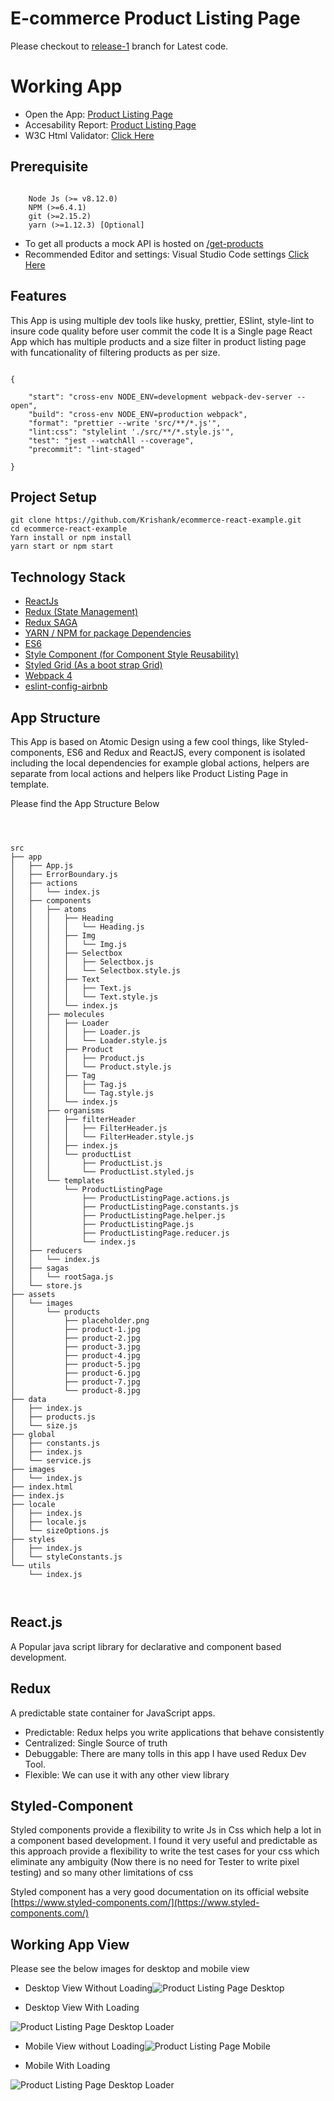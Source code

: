 
  

  

# E-commerce Product Listing Page

  

Please checkout to  [release-1](https://github.com/Krishank/ecommerce-react-example/tree/release-1) branch for Latest code.

  

# Working App

  

- Open the App: [Product Listing Page](https://krishank.github.io/ecommerce-react-example/build/index.html)
- Accesability Report: [Product Listing Page](https://github.com/Krishank/ecommerce-react-example/blob/master/docs/reports/achecker_2019-01-27_22-37-07.pdf)
- W3C Html Validator: [Click Here](https://validator.w3.org/nu/?doc=https%3A%2F%2Fkrishank.github.io%2Fecommerce-react-example%2Fbuild%2Findex.html)

## Prerequisite

```

    Node Js (>= v8.12.0)
    NPM (>=6.4.1)
    git (>=2.15.2)
    yarn (>=1.12.3) [Optional]

```

- To get all products a mock API is hosted on [ /get-products ](https://demo7175924.mockable.io/get-products])
- Recommended Editor and settings: Visual Studio Code settings [Click Here](https://github.com/Krishank/ecommerce-react-example/blob/master/docs/DevelopmentTools.md)

  

  

## Features

  

This App is using multiple dev tools like husky, prettier, ESlint, style-lint to insure code quality before user commit the code It is a Single page React App which has multiple products and a size filter in product listing page with funcationality of filtering products as per size.

  

```

{

    "start": "cross-env NODE_ENV=development webpack-dev-server --open",
    "build": "cross-env NODE_ENV=production webpack",
    "format": "prettier --write 'src/**/*.js'",
    "lint:css": "stylelint './src/**/*.style.js'",
    "test": "jest --watchAll --coverage",
    "precommit": "lint-staged"

}

```

  

## Project Setup

  

```
git clone https://github.com/Krishank/ecommerce-react-example.git
cd ecommerce-react-example
Yarn install or npm install
yarn start or npm start

```

  
## Technology Stack

  


-  [ReactJs](https://reactjs.org/)
-  [Redux (State Management)](https://redux.js.org/introduction/getting-started)
-  [Redux SAGA](https://redux-saga.js.org/docs/introduction/BeginnerTutorial.html)
-  [YARN / NPM for package Dependencies](https://npmjs.com)
-  [ES6](http://es6-features.org/)
-  [Style Component (for Component Style Reusability)](https://www.styled-components.com/)
-  [Styled Grid (As a boot strap Grid)](https://www.npmjs.com/package/styled-bootstrap-grid)
-  [Webpack 4](https://webpack.js.org/)
-  [eslint-config-airbnb](https://www.npmjs.com/package/eslint-config-airbnb)

  

  

## App Structure

  

  

This App is based on Atomic Design using a few cool things, like Styled-components, ES6 and Redux and ReactJS, every component is isolated including the local dependencies for example global actions, helpers are separate from local actions and helpers like Product Listing Page in template.

  

  

Please find the App Structure Below

  

  

```

  

src
├── app
│   ├── App.js
│   ├── ErrorBoundary.js
│   ├── actions
│   │   └── index.js
│   ├── components
│   │   ├── atoms
│   │   │   ├── Heading
│   │   │   │   └── Heading.js
│   │   │   ├── Img
│   │   │   │   └── Img.js
│   │   │   ├── Selectbox
│   │   │   │   ├── Selectbox.js
│   │   │   │   └── Selectbox.style.js
│   │   │   ├── Text
│   │   │   │   ├── Text.js
│   │   │   │   └── Text.style.js
│   │   │   └── index.js
│   │   ├── molecules
│   │   │   ├── Loader
│   │   │   │   ├── Loader.js
│   │   │   │   └── Loader.style.js
│   │   │   ├── Product
│   │   │   │   ├── Product.js
│   │   │   │   └── Product.style.js
│   │   │   ├── Tag
│   │   │   │   ├── Tag.js
│   │   │   │   └── Tag.style.js
│   │   │   └── index.js
│   │   ├── organisms
│   │   │   ├── filterHeader
│   │   │   │   ├── FilterHeader.js
│   │   │   │   └── FilterHeader.style.js
│   │   │   ├── index.js
│   │   │   └── productList
│   │   │       ├── ProductList.js
│   │   │       └── ProductList.styled.js
│   │   └── templates
│   │       └── ProductListingPage
│   │           ├── ProductListingPage.actions.js
│   │           ├── ProductListingPage.constants.js
│   │           ├── ProductListingPage.helper.js
│   │           ├── ProductListingPage.js
│   │           ├── ProductListingPage.reducer.js
│   │           └── index.js
│   ├── reducers
│   │   └── index.js
│   ├── sagas
│   │   └── rootSaga.js
│   └── store.js
├── assets
│   └── images
│       └── products
│           ├── placeholder.png
│           ├── product-1.jpg
│           ├── product-2.jpg
│           ├── product-3.jpg
│           ├── product-4.jpg
│           ├── product-5.jpg
│           ├── product-6.jpg
│           ├── product-7.jpg
│           └── product-8.jpg
├── data
│   ├── index.js
│   ├── products.js
│   └── size.js
├── global
│   ├── constants.js
│   ├── index.js
│   └── service.js
├── images
│   └── index.js
├── index.html
├── index.js
├── locale
│   ├── index.js
│   ├── locale.js
│   └── sizeOptions.js
├── styles
│   ├── index.js
│   └── styleConstants.js
└── utils
    └── index.js

  

```

  

  

## React.js

  

A Popular java script library for declarative and component based development.

  

  

## Redux

  
  

A predictable state container for JavaScript apps.

  
  

- Predictable: Redux helps you write applications that behave consistently
- Centralized: Single Source of truth
- Debuggable: There are many tolls in this app I have used Redux Dev Tool.
- Flexible: We can use it with any other view library

  

  

## Styled-Component

  

Styled components provide a flexibility to write Js in Css which help a lot in a component based development. I found it very useful and predictable as this approach provide a flexibility to write the test cases for your css which eliminate any ambiguity (Now there is no need for Tester to write pixel testing) and so many other limitations of css

  

  

  

Styled component has a very good documentation on its official website [https://www.styled-components.com/](https://www.styled-components.com/)

  

  

  

## Working App View

  

Please see the below images for desktop and mobile view

  

- Desktop View Without Loading![Product Listing Page Desktop](https://raw.githubusercontent.com/Krishank/ecommerce-react-example/docs/master/images/desktop.png)

  

  

- Desktop View With Loading

  

  

![Product Listing Page Desktop Loader](https://raw.githubusercontent.com/Krishank/ecommerce-react-example/master/docs/images/desktop-loading.png)

  

  

  

- Mobile View without Loading![Product Listing Page Mobile](https://raw.githubusercontent.com/Krishank/ecommerce-react-example/master/docs/images/mobile.jpeg)

  

  

- Mobile With Loading

  

![Product Listing Page Desktop Loader](https://raw.githubusercontent.com/Krishank/ecommerce-react-example/master/docs/images/mobile-loading.jpeg)